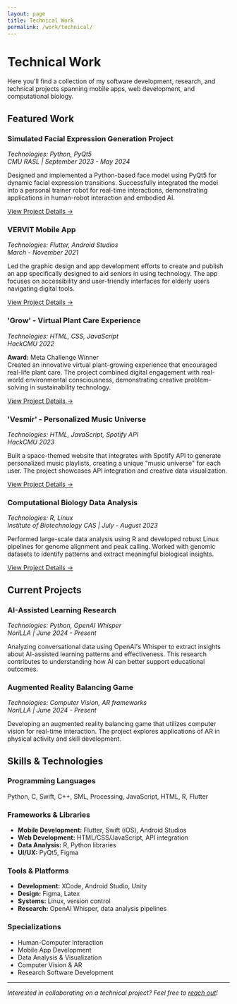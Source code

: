 ```yaml
---
layout: page
title: Technical Work
permalink: /work/technical/
---
```


# Technical Work

Here you'll find a collection of my software development, research, and technical projects spanning mobile apps, web development, and computational biology.

## Featured Work

### Simulated Facial Expression Generation Project
*Technologies: Python, PyQt5*  
*CMU RASL | September 2023 - May 2024*

Designed and implemented a Python-based face model using PyQt5 for dynamic facial expression transitions. Successfully integrated the model into a personal trainer robot for real-time interactions, demonstrating applications in human-robot interaction and embodied AI.

[View Project Details →](#)

### VERVIT Mobile App
*Technologies: Flutter, Android Studios*  
*March - November 2021*

Led the graphic design and app development efforts to create and publish an app specifically designed to aid seniors in using technology. The app focuses on accessibility and user-friendly interfaces for elderly users navigating digital tools.

[View Project Details →](#)

### 'Grow' - Virtual Plant Care Experience
*Technologies: HTML, CSS, JavaScript*  
*HackCMU 2022*

**Award:** Meta Challenge Winner  
Created an innovative virtual plant-growing experience that encouraged real-life plant care. The project combined digital engagement with real-world environmental consciousness, demonstrating creative problem-solving in sustainability technology.

[View Project Details →](#)

### 'Vesmir' - Personalized Music Universe
*Technologies: HTML, JavaScript, Spotify API*  
*HackCMU 2023*

Built a space-themed website that integrates with Spotify API to generate personalized music playlists, creating a unique "music universe" for each user. The project showcases API integration and creative data visualization.

[View Project Details →](#)

### Computational Biology Data Analysis
*Technologies: R, Linux*  
*Institute of Biotechnology CAS | July - August 2023*

Performed large-scale data analysis using R and developed robust Linux pipelines for genome alignment and peak calling. Worked with genomic datasets to identify patterns and extract meaningful biological insights.

[View Project Details →](#)

## Current Projects

### AI-Assisted Learning Research
*Technologies: Python, OpenAI Whisper*  
*NoriLLA | June 2024 - Present*

Analyzing conversational data using OpenAI's Whisper to extract insights about AI-assisted learning patterns and effectiveness. This research contributes to understanding how AI can better support educational outcomes.

### Augmented Reality Balancing Game
*Technologies: Computer Vision, AR frameworks*  
*NoriLLA | June 2024 - Present*

Developing an augmented reality balancing game that utilizes computer vision for real-time interaction. The project explores applications of AR in physical activity and skill development.

## Skills & Technologies

### Programming Languages
Python, C, Swift, C++, SML, Processing, JavaScript, HTML, R, Flutter

### Frameworks & Libraries
- **Mobile Development:** Flutter, Swift (iOS), Android Studios
- **Web Development:** HTML/CSS/JavaScript, API integration
- **Data Analysis:** R, Python libraries
- **UI/UX:** PyQt5, Figma

### Tools & Platforms
- **Development:** XCode, Android Studio, Unity
- **Design:** Figma, Latex
- **Systems:** Linux, version control
- **Research:** OpenAI Whisper, data analysis pipelines

### Specializations
- Human-Computer Interaction
- Mobile App Development
- Data Analysis & Visualization
- Computer Vision & AR
- Research Software Development

---

*Interested in collaborating on a technical project? Feel free to [reach out](/contact/)!* 